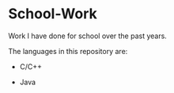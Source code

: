 # School-Work

Work I have done for school over the past years.


The languages in this repository are:

- C/C++

- Java
